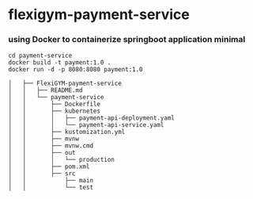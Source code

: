 # flexigym-payment-service



### using Docker to containerize springboot application minimal
```
cd payment-service
docker build -t payment:1.0 .
docker run -d -p 8080:8080 payment:1.0
```

```
│   ├── FlexiGYM-payment-service
│   │   ├── README.md
│   │   └── payment-service
│   │       ├── Dockerfile
│   │       ├── kubernetes
│   │       │   ├── payment-api-deployment.yaml
│   │       │   └── payment-api-service.yaml
│   │       ├── kustomization.yml
│   │       ├── mvnw
│   │       ├── mvnw.cmd
│   │       ├── out
│   │       │   └── production
│   │       ├── pom.xml
│   │       ├── src
│   │           ├── main
│   │           └── test
```
